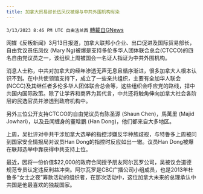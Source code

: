 ```yaml
---
title: 加拿大贸易部长伍凤仪被爆与中共外围机构有染
---
```

`3/13/2023 8:46 PM UTC 自由法兰西` [轉載自GNews](https://gnews.org/articles/1010846)

网媒《反叛新闻》3月13日报道，加拿大联邦小企业、出口促进及国际贸易部长，自由党议员伍凤仪 (Mary Ng)被爆是支持多伦多华人团体联合总会(CTCCO)的四名自由党议员之一，该组织上周被国会一名证人指证为中共外围机构。

  

消息人士称，中共对加拿大的经年渗透无声无息且循序渐进，很多加拿大人根本认识不到。在中共使领馆支持下，成立了一些亲共组织，主要有全加华人联会(NCCC)及其继任者多伦多华人团体联合总会等，这些组织会呼应党的路线，捍中共国内国际政策。除了让学界和商界为其代言，中共还将触角伸向加拿大社会各阶层的民选官员并渗透到政府机构中。

  

另外三位公开支持CTCCO的自由党议员有陈圣源 (Shaun Chen)，馬萬里 (Majid Jowhari)，以及丑闻缠身的董晗鵬 (Han Dong)，他们都来自大多地区。

  

上周，吴批评对中共干涉加拿大选举的指控涉嫌反华种族歧视，与特鲁多上周被问到国家安全情报局对议员Han Dong的指控时反应如出一辙。议员Han Dong被爆在联邦选举中靠获得中共支持上位。

  

  

最近，因将一份价值$22,000的政府合同授予朋友阿尔瓦罗公司，吴被议会道德规范专员认定违反利益冲突。阿尔瓦罗是CBC广播公司小组成员，也是2013年杜鲁多“女士之夜”筹款活动的组织者，在那次活动中，这位加拿大未来的总理承认中共国是他最喜欢的独裁国家。
